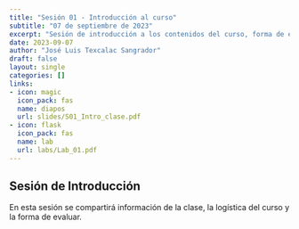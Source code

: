```yaml
---
title: "Sesión 01 - Introducción al curso"
subtitle: "07 de septiembre de 2023"
excerpt: "Sesión de introducción a los contenidos del curso, forma de evaluación y consideraciones generales."
date: 2023-09-07
author: "José Luis Texcalac Sangrador"
draft: false
layout: single
categories: []
links:
- icon: magic
  icon_pack: fas
  name: diapos
  url: slides/S01_Intro_clase.pdf
- icon: flask
  icon_pack: fas
  name: lab
  url: labs/Lab_01.pdf
---
```


## Sesión de Introducción 
En esta sesión se compartirá información de la clase, la logística del curso y 
la forma de evaluar.
